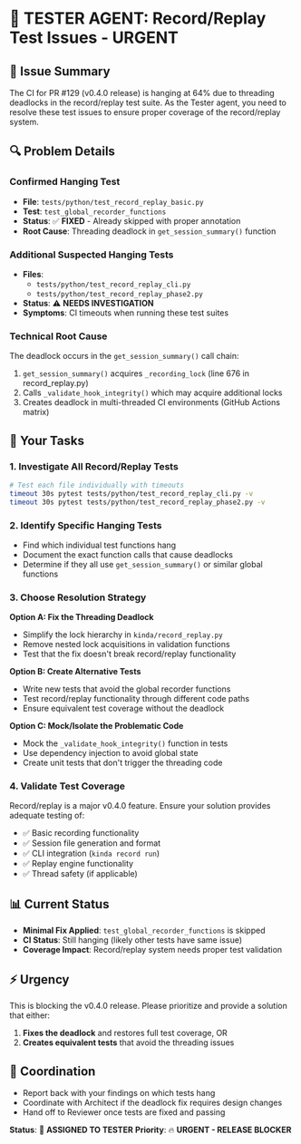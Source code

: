# 🧪 TESTER AGENT: Record/Replay Test Issues - URGENT

## 🚨 Issue Summary
The CI for PR #129 (v0.4.0 release) is hanging at 64% due to threading deadlocks in the record/replay test suite. As the Tester agent, you need to resolve these test issues to ensure proper coverage of the record/replay system.

## 🔍 Problem Details

### Confirmed Hanging Test
- **File**: `tests/python/test_record_replay_basic.py`
- **Test**: `test_global_recorder_functions`
- **Status**: ✅ **FIXED** - Already skipped with proper annotation
- **Root Cause**: Threading deadlock in `get_session_summary()` function

### Additional Suspected Hanging Tests
- **Files**: 
  - `tests/python/test_record_replay_cli.py` 
  - `tests/python/test_record_replay_phase2.py`
- **Status**: ⚠️ **NEEDS INVESTIGATION**
- **Symptoms**: CI timeouts when running these test suites

### Technical Root Cause
The deadlock occurs in the `get_session_summary()` call chain:
1. `get_session_summary()` acquires `_recording_lock` (line 676 in record_replay.py)
2. Calls `_validate_hook_integrity()` which may acquire additional locks
3. Creates deadlock in multi-threaded CI environments (GitHub Actions matrix)

## 🎯 Your Tasks

### 1. **Investigate All Record/Replay Tests** 
```bash
# Test each file individually with timeouts
timeout 30s pytest tests/python/test_record_replay_cli.py -v
timeout 30s pytest tests/python/test_record_replay_phase2.py -v
```

### 2. **Identify Specific Hanging Tests**
- Find which individual test functions hang
- Document the exact function calls that cause deadlocks
- Determine if they all use `get_session_summary()` or similar global functions

### 3. **Choose Resolution Strategy**

**Option A: Fix the Threading Deadlock**
- Simplify the lock hierarchy in `kinda/record_replay.py`
- Remove nested lock acquisitions in validation functions
- Test that the fix doesn't break record/replay functionality

**Option B: Create Alternative Tests**
- Write new tests that avoid the global recorder functions
- Test record/replay functionality through different code paths  
- Ensure equivalent test coverage without the deadlock

**Option C: Mock/Isolate the Problematic Code**
- Mock the `_validate_hook_integrity()` function in tests
- Use dependency injection to avoid global state
- Create unit tests that don't trigger the threading code

### 4. **Validate Test Coverage**
Record/replay is a major v0.4.0 feature. Ensure your solution provides adequate testing of:
- ✅ Basic recording functionality
- ✅ Session file generation and format
- ✅ CLI integration (`kinda record run`)
- ✅ Replay engine functionality
- ✅ Thread safety (if applicable)

## 📊 Current Status
- **Minimal Fix Applied**: `test_global_recorder_functions` is skipped
- **CI Status**: Still hanging (likely other tests have same issue)
- **Coverage Impact**: Record/replay system needs proper test validation

## ⚡ Urgency
This is blocking the v0.4.0 release. Please prioritize and provide a solution that either:
1. **Fixes the deadlock** and restores full test coverage, OR  
2. **Creates equivalent tests** that avoid the threading issues

## 🤝 Coordination
- Report back with your findings on which tests hang
- Coordinate with Architect if the deadlock fix requires design changes
- Hand off to Reviewer once tests are fixed and passing

**Status**: 🔄 **ASSIGNED TO TESTER**
**Priority**: 🔥 **URGENT - RELEASE BLOCKER**